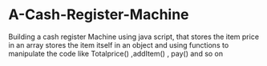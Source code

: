 # A-Cash-Register-Machine
Building a cash register Machine using java script, that stores the item price in an array stores the item itself in an object and using functions to manipulate the code like Totalprice() ,addItem() , pay() and so on
